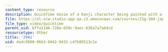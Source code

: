 ```yaml
---
content_type: resource
description: QuickTime movie of a kanji character being painted with a brush.
file: https://ol-ocw-studio-app-qa.s3.amazonaws.com/courses/21g-504-japanese-iv-spring-2009/dadc99809bb360429431c4fb85513c1e_2941.mov
file_type: video/quicktime
parent_uid: bffa1146-720a-039c-9aec-636a7a7ab4cd
resourcetype: Other
title: '2941'
uid: dadc9980-9bb3-6042-9431-c4fb85513c1e
---
```

